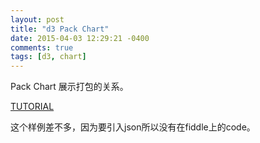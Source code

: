 ```yaml
---
layout: post
title: "d3 Pack Chart"
date: 2015-04-03 12:29:21 -0400
comments: true
tags: [d3, chart]
---
```


Pack Chart 展示打包的关系。

<!--more-->
[TUTORIAL](http://www.ourd3js.com/wordpress/?p=289)

这个样例差不多，因为要引入json所以没有在fiddle上的code。
